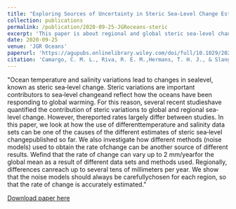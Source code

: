 ```yaml
---
title: "Exploring Sources of Uncertainty in Steric Sea-Level Change Estimates"
collection: publications
permalink: /publication/2020-09-25-JGRoceans-steric
excerpt: 'This paper is about regional and global steric sea-level change (temperature and salinity driven) during the satellite altimetry era'
date: 2020-09-25
venue: 'JGR Oceans'
paperurl: 'https://agupubs.onlinelibrary.wiley.com/doi/full/10.1029/2020JC016551'
citation: 'Camargo, C. M. L., Riva, R. E. M.,Hermans, T. H. J., & Slangen, A. B. A. (2020). Exploring sources of uncertaintyin steric sea‐level change estimates. Journal of Geophysical Research:Oceans,125, e2020JC016551. https://doi.org/10.1029/2020JC016551'
---
```

"Ocean temperature and salinity variations lead to changes in sealevel, known as steric sea‐level change. Steric variations are important contributors to sea‐level changeand reflect how the oceans have been responding to global warming. For this reason, several recent studieshave quantified the contribution of steric variations to global and regional sea‐level change. However, thereported rates largely differ between studies. In this paper, we look at how the use of differenttemperature and salinity data sets can be one of the causes of the different estimates of steric sea‐level changepublished so far. We also investigate how different methods (noise models) used to obtain the rate ofchange can be another source of different results. Wefind that the rate of change can vary up to 2 mm/yearfor the global mean as a result of different data sets and methods used. Regionally, differences canreach up to several tens of millimeters per year. We show that the noise models should always be carefullychosen for each region, so that the rate of change is accurately estimated."

[Download paper here](https://agupubs.onlinelibrary.wiley.com/doi/full/10.1029/2020JC016551)
